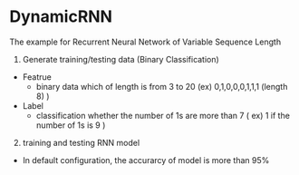 # DynamicRNN

The example for Recurrent Neural Network of Variable Sequence Length 


1. Generate training/testing data (Binary Classification)
  - Featrue 
    - binary data which of length is from 3 to 20 (ex) 0,1,0,0,0,1,1,1 (length 8) )
  - Label 
    - classification whether the number of 1s are more than 7 ( ex) 1 if the number of 1s is 9 )

2. training and testing RNN model
  - In default configuration, the accurarcy of model is more than 95%
  
